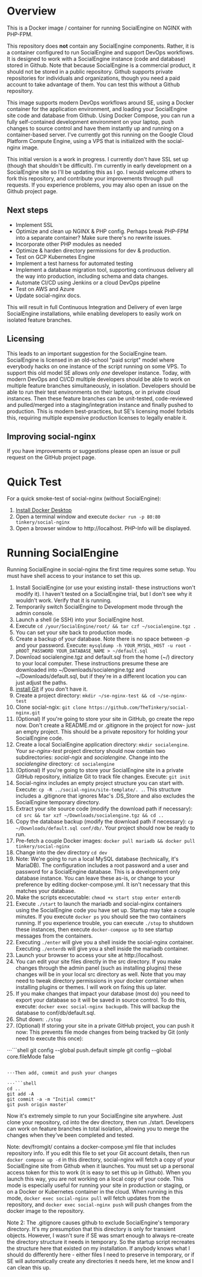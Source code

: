 # Overview
This is a Docker image / container for running SocialEngine on NGINX with PHP-FPM.

This repository does **not** contain any SocialEngine components. Rather, it is a container configured to run SocialEngine and support DevOps workflows. It is designed to work with a SocialEngine instance (code and database) stored in Github. Note that because SocialEngine is a commercial product, it should not be stored in a public repository. Github supports private repositories for individuals and organizations, though you need a paid account to take advantage of them. You can test this without a Github repository.

This image supports modern DevOps workflows around SE, using a Docker container for the application environment, and loading your SocialEngine site code and database from Github. Using Docker Compose, you can run a fully self-contained development environment on your laptop, push changes to source control and have them instantly up and running on a container-based server. I've currently got this running on the Google Cloud Platform Compute Engine, using a VPS that is initialized with the social-nginx image.

This initial version is a work in progress. I currently don't have SSL set up (though that shouldn't be difficult). I'm currently in early development on a SocialEngine site so I'll be updating this as I go. I would welcome others to fork this repository, and contribute your improvements through pull requests. If you experience problems, you may also open an issue on the Github project page.
## Next steps
* Implement SSL
* Optimize and clean up NGINX & PHP config. Perhaps break PHP-FPM into a separate container? Make sure there's no rewrite issues.
* Incorporate other PHP modules as needed
* Optimize & harden directory permissions for dev & production.
* Test on GCP Kubernetes Engine
* Implement a test harness for automated testing
* Implement a database migration tool, supporting continuous delivery all the way into production, including schema and data changes.
* Automate CI/CD using Jenkins or a cloud DevOps pipeline
* Test on AWS and Azure
* Update social-nginx docs.

This will result in full Continuous Integration and Delivery of even large SocialEngine installations, while enabling developers to easily work on isolated feature branches.
## Licensing
This leads to an important suggestion for the SocialEngine team. SocialEngine is licensed in an old-school "paid script" model where everybody hacks on one instance of the script running on some VPS. To support this old model SE allows only *one* developer instance. Today, with modern DevOps and CI/CD multiple developers should be able to work on multiple feature branches simultaneously, in isolation. Developers should be able to run their test environments on their laptops, or in private cloud instances. Then these feature branches can be unit-tested, code-reviewed and pulled/merged into a staging/integration instance and finally pushed to production. This is modern best-practices, but SE's licensing model forbids this, requiring multiple expensive production licenses to legally enable it.
## Improving social-nginx
If you have improvements or suggestions please open an issue or pull request on the GitHub project page.
# Quick Test
For a quick smoke-test of social-nginx (without SocialEngine):
1. [Install Docker Desktop](https://www.docker.com/products/docker-desktop "Docker Desktop")
2. Open a terminal window and execute `docker run -p 80:80 tinkery/social-nginx`
3. Open a browser window to http://localhost. PHP-Info will be displayed.
# Running SocialEngine
Running SocialEngine in social-nginx the first time requires some setup. You must have shell access to your instance to set this up.
1. Install SocialEngine (or use your existing install- these instructions won't modify it). I haven't tested on a SocialEngine trial, but I don't see why it wouldn't work. Verify that it is running.
2. Temporarily switch SocialEngine to Development mode through the admin console.
3. Launch a shell (ie SSH) into your SocialEngine host.
4. Execute `cd /your/SocialEngine/root/ && tar czf ~/socialengine.tgz .`
5. You can set your site back to production mode.
6. Create a backup of your database. Note there is no space between -p and your password.
Execute: `mysqldump -h YOUR_MYSQL_HOST -u root -pROOT_PASSWORD YOUR_DATABASE_NAME > ~/default.sql`
7. Download socialengine.tgz and default.sql from the home (~/) directory to your local computer. These instructions presume these are downloaded into ~/Downloads/socialengine.tgz and ~/Downloads/default.sql, but if they're in a different location you can just adjust the paths.
8. [install Git](https://git-scm.com/book/en/v2/Getting-Started-Installing-Git) if you don't have it.
9. Create a project directory: `mkdir ~/se-nginx-test && cd ~/se-nginx-test`
10. Clone social-ngix: `git clone https://github.com/TheTinkery/social-nginx.git`
11. (Optional) If you're going to store your site in GitHub, go create the repo now. Don't create a README.md or .gitignore in the project for now- just an empty project. This should be a private repository for holding your SocialEngine code.
12.  Create a local SocialEngine application directory: `mkdir socialengine`. Your *se-nginx-test* project directory should now contain two subdirectories: *social-ngix* and *socialengine*. Change into the *socialengine* directory: `cd socialengine`
13. (Optional) If you're going to store your SocialEngine site in a private GitHub repository, initialize Git to track file changes. Execute: `git init`
14. Social-nginx includes an empty project structure you can start with. Execute: `cp -R ../social-nginx/site-template/. .`. This structure includes a .gitignore that ignores Mac's .DS_Store and also excludes the SocialEngine temporary directory.
15. Extract your site source code (modify the download path if necessary): `cd src && tar xzf ~/Downloads/socialengine.tgz && cd ..`
16. Copy the database backup (modify the download path if necessary): `cp ~/Downloads/default.sql conf/db/`. Your project should now be ready to run.
17. Pre-fetch a couple Docker images: `docker pull mariadb && docker pull tinkery/social-nginx`
18. Change into the dev directory `cd dev`
19. Note: We're going to run a local MySQL database (technically, it's MariaDB). The configuration includes a root password and a user and password for a SocialEngine database. This is a development only database instance. You can leave these as-is, or change to your preference by editing docker-compose.yml. It isn't necessary that this matches your database.
20. Make the scripts excecutable: `chmod +x start stop enter enterdb`
21. Execute `./start` to launch the mariadb and social-nginx containers using the SocialEngine code you have set up. Startup may take a couple minutes. If you execute `docker ps` you should see the two containers running. If you experience trouble, you can execute `./stop` to shutdown these instances, then execute `docker-compose up` to see startup messages from the containers.
22. Executing `./enter` will give you a shell inside the social-nginx container.  Executing `./enterdb` will give you a shell inside the mariadb container.
23. Launch your browser to access your site at http://localhost.
24. You can edit your site files directly in the src directory. If you make changes through the admin panel (such as installing plugins) these changes will be in your local src directory as well. Note that you may need to tweak directory permissions in your docker container when installing plugins or themes. I will work on fixing this up later.
25. If you make changes that impact your database (most do) you need to export your database so it will be saved in source control. To do this, execute: `docker exec social-nginx backupdb`. This will backup the database to conf/db/default.sql.
26. Shut down: `./stop`
27. (Optional) If storing your site in a private GitHub project, you can push it now:
This prevents file mode changes from being tracked by Git (only need to execute this once):

⋅⋅⋅```shell
git config --global push.default simple
git config --global core.fileMode false
```

⋅⋅⋅Then add, commit and push your changes

⋅⋅⋅```shell
cd ..
git add -A
git commit -a -m "Initial commit"
git push origin master`
```

Now it's extremely simple to run your SocialEngine site anywhere. Just clone your repository, cd into the dev directory, then run ./start. Developers can work on feature branches in total isolation, allowing you to merge the changes when they've been completed and tested.

Note: dev/fromgit/ contains a docker-compose.yml file that includes repository info. If you edit this file to set your Git account details, then run `docker compose up -d` in this directory, social-nginx will fetch a copy of your SocialEngine site from Github when it launches. You must set up a personal access token for this to work (it is easy to set this up in Github). When you launch this way, you are not working on a local copy of your code. This mode is especially useful for running your site in production or staging, or on a Docker or Kubernetes container in the cloud. When running in this mode, `docker exec social-nginx pull` will fetch updates from the repository, and `docker exec social-nginx push` will push changes from the docker image to the repository.

Note 2: The .gitignore causes github to exclude SocialEngine's temporary directory. It's my presumption that this directory is only for transient objects. However, I wasn't sure if SE was smart enough to always re-create the directory structure it needs in temporary. So the startup script recreates the structure here that existed on my installation. If anybody knows what I should do differently here - either files I need to preserve in temporary, or if SE will automatically create any directories it needs here, let me know and I can clean this up.
